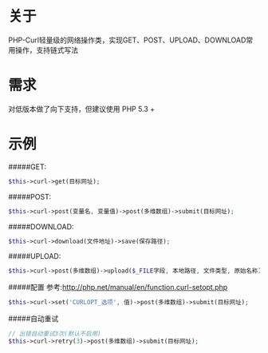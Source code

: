 # 关于
PHP-Curl轻量级的网络操作类，实现GET、POST、UPLOAD、DOWNLOAD常用操作，支持链式写法

# 需求
对低版本做了向下支持，但建议使用 PHP 5.3 +

# 示例

#####GET:
```php
$this->curl->get(目标网址);
```


#####POST:
```php
$this->curl->post(变量名, 变量值)->post(多维数组)->submit(目标网址);
```


#####DOWNLOAD:
```php
$this->curl->download(文件地址)->save(保存路径);
```


#####UPLOAD:
```php
$this->curl->post(多维数组)->upload($_FILE字段, 本地路径, 文件类型, 原始名称)->submit(目标网址);
```


#####配置
参考:http://php.net/manual/en/function.curl-setopt.php
```php
$this->curl->set('CURLOPT_选项', 值)->post(多维数组)->submit(目标网址);
```

#####自动重试
```php
// 出错自动重试3次(默认不启用)
$this->curl->retry(3)->post(多维数组)->submit(目标网址);
```
